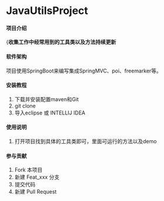 # JavaUtilsProject

#### 项目介绍
{**收集工作中经常用到的工具类以及方法持续更新**


#### 软件架构
项目使用SpringBoot来编写集成SpringMVC、poi、freemarker等。


#### 安装教程

1. 下载并安装配置maven和Git
2. git clone 
3. 导入eclipse 或 INTELLIJ IDEA

#### 使用说明

1. 打开项目找到具体的工具类即可，里面可运行的方法以及demo

#### 参与贡献

1. Fork 本项目
2. 新建 Feat_xxx 分支
3. 提交代码
4. 新建 Pull Request


 
